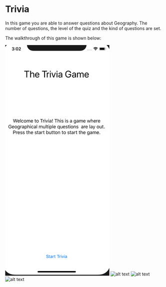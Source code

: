 # Trivia

In this game you are able to answer questions about Geography.
The number of questions, the level of the quiz and the kind of questions are set.

The walkthrough of this game is shown below:

![alt text](https://github.com/HugoLangeveld/Trivia/blob/master/Schermafbeelding%202019-01-17%20om%2015.02.32.png)
![alt text]()
![alt text]()
![alt text]()
